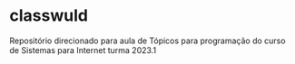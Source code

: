 # classwuld
Repositório direcionado para aula de Tópicos para programação do curso de Sistemas para Internet turma 2023.1
